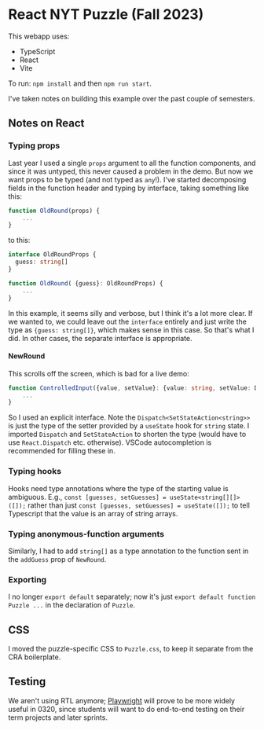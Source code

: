 # React NYT Puzzle (Fall 2023)

This webapp uses:
* TypeScript
* React
* Vite

To run: `npm install` and then `npm run start`.

I've taken notes on building this example over the past couple of semesters.

## Notes on React 

### Typing props

Last year I used a single `props` argument to all the function components, and since it was untyped, this never caused a problem in the demo. But now we want props to be typed (and not typed as `any`!). I've started decomposing fields in the function header and typing by interface, taking something like this: 

```typescript
function OldRound(props) {
    ...
}
```
to this:
```typescript
interface OldRoundProps {
  guess: string[]
}

function OldRound( {guess}: OldRoundProps) {
    ...
}
```

In this example, it seems silly and verbose, but I think it's a lot more clear. If we wanted to, we could leave out the `interface` entirely and just write the type as `{guess: string[]}`, which makes sense in this case. So that's what I did. In other cases, the separate interface is appropriate.

#### NewRound

This scrolls off the screen, which is bad for a live demo:

```typescript
function ControlledInput({value, setValue}: {value: string, setValue: Dispatch<SetStateAction<string>>}) {
    ...
}
```

So I used an explicit interface. Note the `Dispatch<SetStateAction<string>>` is just the type of the setter provided by a `useState` hook for `string` state. I imported `Dispatch` and `SetStateAction` to shorten the type (would have to use `React.Dispatch` etc. otherwise). VSCode autocompletion is recommended for filling these in.

### Typing hooks

Hooks need type annotations where the type of the starting value is ambiguous. E.g., `const [guesses, setGuesses] = useState<string[][]>([]);` rather than just `const [guesses, setGuesses] = useState([]);` to tell Typescript that the value is an array of string arrays.

### Typing anonymous-function arguments

Similarly, I had to add `string[]` as a type annotation to the function sent in the `addGuess` prop of `NewRound`. 

### Exporting 

I no longer `export default` separately; now it's just `export default function Puzzle ...` in the declaration of `Puzzle`. 

## CSS

I moved the puzzle-specific CSS to `Puzzle.css`, to keep it separate from the CRA boilerplate.

## Testing 

We aren't using RTL anymore; [Playwright](https://playwright.dev) will prove to be more widely useful in 0320, since students will want to do end-to-end testing on their term projects and later sprints.